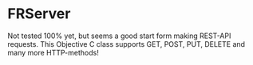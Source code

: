 FRServer
========
Not tested 100% yet, but seems a good start form making REST-API requests.
This Objective C class supports GET, POST, PUT, DELETE and many more HTTP-methods!